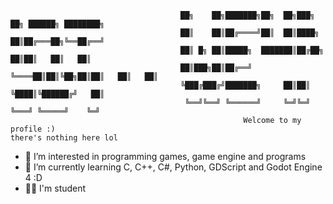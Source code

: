 ```
                                      ██╗    ██╗███████╗██╗  ██╗███╗   ██╗ ██████╗ ████████╗
                                      ██║    ██║██╔════╝██║  ██║████╗  ██║██╔═══██╗╚══██╔══╝
                                      ██║ █╗ ██║█████╗  ███████║██╔██╗ ██║██║   ██║   ██║   
                                      ██║███╗██║██╔══╝  ╚════██║██║╚██╗██║██║   ██║   ██║   
                                      ╚███╔███╔╝███████╗     ██║██║ ╚████║╚██████╔╝   ██║   
                                       ╚══╝╚══╝ ╚══════╝     ╚═╝╚═╝  ╚═══╝ ╚═════╝    ╚═╝
                                                    Welcome to my profile :)                                                              there's nothing here lol                                                                                      
```
- 👀 I’m interested in programming games, game engine and programs
- 🌱 I’m currently learning C, C++, C#, Python, GDScript and Godot Engine 4 :D
- 👨‍🎓 I'm student

<!---
We4not/We4not is a ✨ special ✨ repository because its `README.md` (this file) appears on your GitHub profile.
You can click the Preview link to take a look at your changes.
--->
